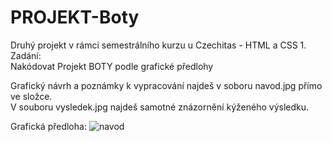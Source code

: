 # PROJEKT-Boty

Druhý projekt v rámci semestrálního kurzu u Czechitas - HTML a CSS 1.    
Zadání:  
Nakódovat Projekt BOTY podle grafické předlohy  
  
  
Grafický návrh a poznámky k vypracování najdeš v soboru navod.jpg přímo ve složce.  
V souboru vysledek.jpg najdeš samotné znázornění kýženého výsledku.


 Grafická předloha:
 ![navod](https://user-images.githubusercontent.com/107427611/180049569-4c341938-27c2-42ca-9bcd-5aaf651ee2bc.jpg)

